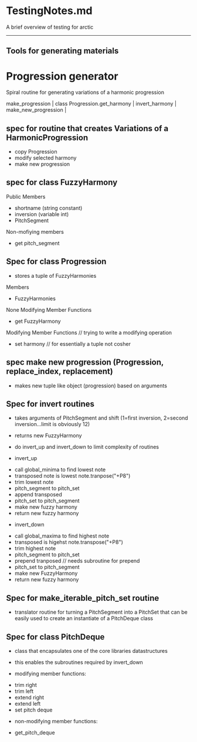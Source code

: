 
TestingNotes.md
===============================================================================

A brief overview of testing for arctic


-------------------------------------------------------------------------------
Tools for generating materials
------------------------------------------------------------------------------
# Progression generator
 Spiral routine for generating variations of a harmonic progression

 make_progression | class Progression.get_harmony | invert_harmony | 
 make_new_progression | 


## spec for routine that creates Variations of a HarmonicProgression

 + copy Progression
 + modify selected harmony
 + make new progression

## spec for class FuzzyHarmony
 Public Members
 + shortname (string constant)
 + inversion (variable int)
 + PitchSegment
 
 Non-mofiying members
 + get pitch_segment

## Spec for class Progression

 + stores a tuple of FuzzyHarmonies 
  
  Members
  - FuzzyHarmonies
 
  None Modifying Member Functions
  - get FuzzyHarmony 
 
  Modifying Member Functions // trying to write a modifying operation
  - set harmony              // for essentially a tuple not cosher  
  
## spec  make new progression (Progression, replace_index, replacement)

 + makes new tuple like object (progression) based on arguments

## Spec for invert routines

 + takes arguments of PitchSegment and shift (1=first inversion, 2=second
   inversion...limit is obviously 12)
 + returns new FuzzyHarmony 

 + do invert_up and invert_down to limit complexity of routines

 + invert_up 
  - call global_minima to find lowest note
  - transposed note is lowest note.tranpose("+P8")
  - trim lowest note
  - pitch_segment to pitch_set
  - append transposed
  - pitch_set to pitch_segment
  - make new fuzzy harmony
  - return new fuzzy harmony

 + invert_down
  - call global_maxima to find highest note
  - transposed is higehst note.transpose("+P8")
  - trim highest note
  - pitch_segment to pitch_set
  - prepend tranposed            // needs subroutine for prepend
  - pitch_set to pitch_segment
  - make new FuzzyHarmony
  - return new fuzzy harmony 

## Spec for make_iterable_pitch_set routine

 + translator routine for turning a PitchSegment into a PitchSet that can be
   easily used to create an instantiate of a PitchDeque class

## Spec for class PitchDeque

 + class that encapsulates one of the core libraries datastructures
  - this enables the subroutines required by invert_down

 + modifying member functions: 
  - trim right
  - trim left
  - extend right 
  - extend left
  - set pitch deque 
  
 + non-modifying member functions:
  - get_pitch_deque


